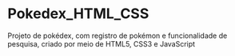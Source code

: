 # Pokedex_HTML_CSS
Projeto de pokédex, com registro de pokémon e funcionalidade de pesquisa, criado por meio de HTML5, CSS3 e JavaScript
